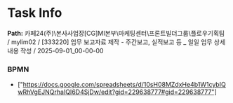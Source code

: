# Task Info

**Path:** 카페24(주)\본사사업장\[CG]MI본부\마케팅센터\프론트빌더그룹\플로우기획팀 / mylim02 / [333220] 업무 보고자료 제작 - 주간보고, 실적보고 등 _ 일일 업무 상세 내용 쟉성 / 2025-09-01_00-00-00

### BPMN
- ["https://docs.google.com/spreadsheets/d/10sH08MZdxHe4b1W1cybIQwRhVgEJNQrhaIQI6D4SjDw/edit?gid=229638777#gid=229638777"]

